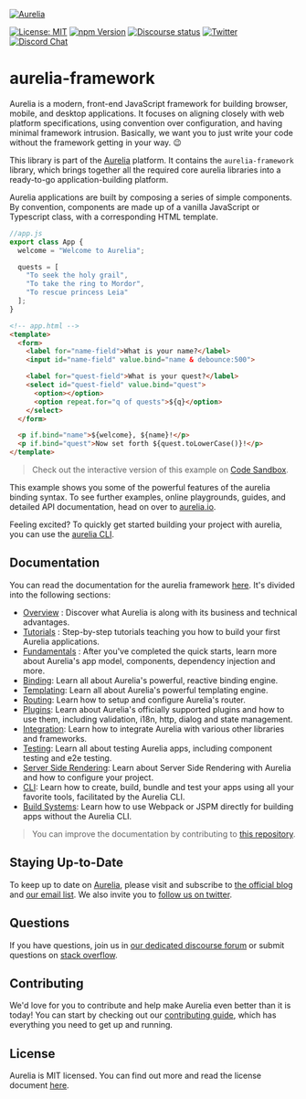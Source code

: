 <p>
  <a href="https://aurelia.io/" target="_blank">
    <img alt="Aurelia" src="https://aurelia.io/styles/images/aurelia.svg">
  </a>
</p>

[![License: MIT](https://img.shields.io/badge/License-MIT-yellow.svg)](https://opensource.org/licenses/MIT)
[![npm Version](https://img.shields.io/npm/v/aurelia-framework.svg)](https://www.npmjs.com/package/aurelia-framework)
[![Discourse status](https://img.shields.io/discourse/https/meta.discourse.org/status.svg)](https://discourse.aurelia.io)
[![Twitter](https://img.shields.io/twitter/follow/aureliaeffect.svg?style=social&label=Follow)](https://twitter.com/intent/follow?screen_name=aureliaeffect)
[![Discord Chat](https://img.shields.io/discord/448698263508615178.svg)](https://discord.gg/RBtyM6u)

# aurelia-framework

Aurelia is a modern, front-end JavaScript framework for building browser, mobile, and desktop applications. It focuses on aligning closely with web platform specifications, using convention over configuration, and having minimal framework intrusion. Basically, we want you to just write your code without the framework getting in your way. :wink:

This library is part of the [Aurelia](http://www.aurelia.io/) platform. It contains the `aurelia-framework` library, which brings together all the required core aurelia libraries into a ready-to-go application-building platform.

Aurelia applications are built by composing a series of simple components. By convention, components are made up of a vanilla JavaScript or Typescript class, with a corresponding HTML template. 

```js
//app.js
export class App {
  welcome = "Welcome to Aurelia";

  quests = [
    "To seek the holy grail",
    "To take the ring to Mordor",
    "To rescue princess Leia"
  ];
}
```

```html
<!-- app.html -->
<template>
  <form>
    <label for="name-field">What is your name?</label>
    <input id="name-field" value.bind="name & debounce:500">

    <label for="quest-field">What is your quest?</label>
    <select id="quest-field" value.bind="quest">
      <option></option>
      <option repeat.for="q of quests">${q}</option>
    </select>
  </form>

  <p if.bind="name">${welcome}, ${name}!</p>
  <p if.bind="quest">Now set forth ${quest.toLowerCase()}!</p>
</template>
```

> Check out the interactive version of this example on [Code Sandbox](https://codesandbox.io/s/y41qjr36j).

This example shows you some of the powerful features of the aurelia binding syntax. To see further examples, online playgrounds, guides, and detailed API documentation, head on over to [aurelia.io](https://aurelia.io).

Feeling excited? To quickly get started building your project with aurelia, you can use the [aurelia CLI](https://aurelia.io/docs/cli/basics).

## Documentation

You can read the documentation for the aurelia framework [here](http://aurelia.io/docs). It's divided into the following sections:

* [Overview](https://aurelia.io/docs/) : Discover what Aurelia is along with its business and technical advantages.
* [Tutorials](https://aurelia.io/docs/tutorials) : Step-by-step tutorials teaching you how to build your first Aurelia applications.
* [Fundamentals](https://aurelia.io/docs/) : After you've completed the quick starts, learn more about Aurelia's app model, components, dependency injection and more.
* [Binding](https://aurelia.io/docs/binding): Learn all about Aurelia's powerful, reactive binding engine.
* [Templating](https://aurelia.io/docs/binding): Learn all about Aurelia's powerful templating engine.
* [Routing](https://aurelia.io/docs/routing): Learn how to setup and configure Aurelia's router.
* [Plugins](https://aurelia.io/docs/plugins): Learn about Aurelia's officially supported plugins and how to use them, including validation, i18n, http, dialog and state management.
* [Integration](https://aurelia.io/docs/integration): Learn how to integrate Aurelia with various other libraries and frameworks.
* [Testing](https://aurelia.io/docs/testing): Learn all about testing Aurelia apps, including component testing and e2e testing.
* [Server Side Rendering](https://aurelia.io/docs/ssr): Learn about Server Side Rendering with Aurelia and how to configure your project.
* [CLI](https://aurelia.io/docs/cli): Learn how to create, build, bundle and test your apps using all your favorite tools, facilitated by the Aurelia CLI.
* [Build Systems](https://aurelia.io/docs/build-systems): Learn how to use Webpack or JSPM directly for building apps without the Aurelia CLI.
  
> You can improve the documentation by contributing to [this repository](https://github.com/aurelia/documentation).

## Staying Up-to-Date

To keep up to date on [Aurelia](http://www.aurelia.io/), please visit and subscribe to [the official blog](http://blog.aurelia.io/) and [our email list](http://eepurl.com/ces50j). We also invite you to [follow us on twitter](https://twitter.com/aureliaeffect).

## Questions

If you have questions, join us in [our dedicated discourse forum](https://discourse.aurelia.io/) or submit questions on [stack overflow](http://stackoverflow.com/search?q=aurelia).

## Contributing

We'd love for you to contribute and help make Aurelia even better than it is today! You can start by checking out our [contributing guide](CONTRIBUTING.md), which has everything you need to get up and running.

## License 

Aurelia is MIT licensed. You can find out more and read the license document [here](LICENSE).
